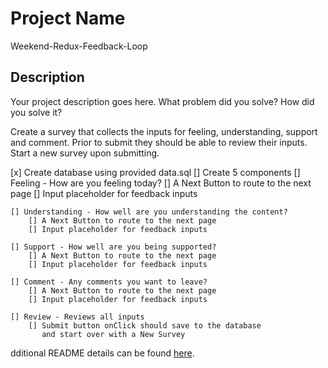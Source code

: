 # Project Name

Weekend-Redux-Feedback-Loop

## Description

Your project description goes here. What problem did you solve? How did you solve it?

Create a survey that collects the inputs for feeling, understanding, support and comment. Prior to submit they should be able to review their inputs. Start a new survey upon submitting.

[x] Create database using provided data.sql
[] Create 5 components
    [] Feeling - How are you feeling today?
        [] A Next Button to route to the next page
        [] Input placeholder for feedback inputs

    [] Understanding - How well are you understanding the content?
        [] A Next Button to route to the next page
        [] Input placeholder for feedback inputs
        
    [] Support - How well are you being supported?
        [] A Next Button to route to the next page
        [] Input placeholder for feedback inputs
        
    [] Comment - Any comments you want to leave?
        [] A Next Button to route to the next page
        [] Input placeholder for feedback inputs
        
    [] Review - Reviews all inputs 
        [] Submit button onClick should save to the database 
           and start over with a New Survey

dditional README details can be found [here](https://github.com/PrimeAcademy/readme-template/blob/master/README.md).
